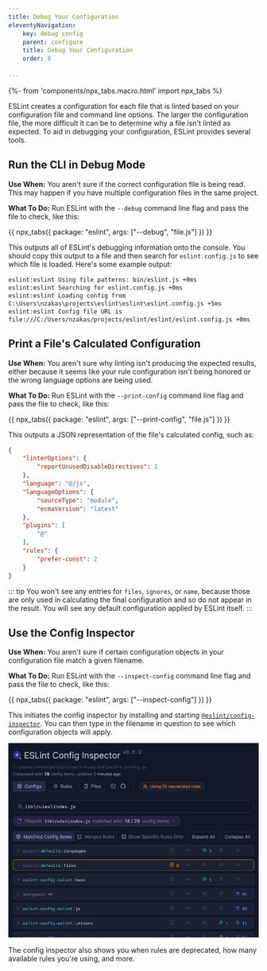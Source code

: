 ```yaml
---
title: Debug Your Configuration
eleventyNavigation:
    key: debug config
    parent: configure
    title: Debug Your Configuration
    order: 8

---
```


{%- from 'components/npx_tabs.macro.html' import npx_tabs %}

ESLint creates a configuration for each file that is linted based on your configuration file and command line options. The larger the configuration file, the more difficult it can be to determine why a file isn't linted as expected. To aid in debugging your configuration, ESLint provides several tools.

## Run the CLI in Debug Mode

**Use When:** You aren't sure if the correct configuration file is being read. This may happen if you have multiple configuration files in the same project.

**What To Do:** Run ESLint with the `--debug` command line flag and pass the file to check, like this:

{{ npx_tabs({
    package: "eslint",
    args: ["--debug", "file.js"]
}) }}

This outputs all of ESLint's debugging information onto the console. You should copy this output to a file and then search for `eslint.config.js` to see which file is loaded. Here's some example output:

```text
eslint:eslint Using file patterns: bin/eslint.js +0ms
eslint:eslint Searching for eslint.config.js +0ms
eslint:eslint Loading config from C:\Users\nzakas\projects\eslint\eslint\eslint.config.js +5ms
eslint:eslint Config file URL is file:///C:/Users/nzakas/projects/eslint/eslint/eslint.config.js +0ms
```

## Print a File's Calculated Configuration

**Use When:** You aren't sure why linting isn't producing the expected results, either because it seems like your rule configuration isn't being honored or the wrong language options are being used.

**What To Do:** Run ESLint with the `--print-config` command line flag and pass the file to check, like this:

{{ npx_tabs({
    package: "eslint",
    args: ["--print-config", "file.js"]
}) }}

This outputs a JSON representation of the file's calculated config, such as:

```json
{
    "linterOptions": {
        "reportUnusedDisableDirectives": 1
    },
    "language": "@/js",
    "languageOptions": {
        "sourceType": "module",
        "ecmaVersion": "latest"
    },
    "plugins": [
        "@"
    ],
    "rules": {
        "prefer-const": 2
    }
}
```

::: tip
You won't see any entries for `files`, `ignores`, or `name`, because those are only used in calculating the final configuration and so do not appear in the result. You will see any default configuration applied by ESLint itself.
:::

## Use the Config Inspector

**Use When:** You aren't sure if certain configuration objects in your configuration file match a given filename.

**What To Do:** Run ESLint with the `--inspect-config` command line flag and pass the file to check, like this:

{{ npx_tabs({
    package: "eslint",
    args: ["--inspect-config"]
}) }}

This initiates the config inspector by installing and starting [`@eslint/config-inspector`](https://github.com/eslint/config-inspector). You can then type in the filename in question to see which configuration objects will apply.

![Config inspector screenshot showing which config objects match index.js](../../assets/images/configure/config-inspector.png)

The config inspector also shows you when rules are deprecated, how many available rules you're using, and more.
